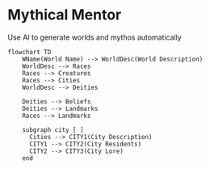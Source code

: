 # Mythical Mentor
Use AI to generate worlds and mythos automatically

```mermaid
flowchart TD
    WName(World Name) --> WorldDesc(World Description)
    WorldDesc --> Races
    Races --> Creatures
    Races --> Cities
    WorldDesc --> Deities
    
    Deities --> Beliefs
    Deities --> Landmarks
    Races --> Landmarks

    subgraph city [ ]
      Cities --> CITY1(City Description)
      CITY1 --> CITY2(City Residents)
      CITY2 --> CITY3(City Lore)
    end
```
